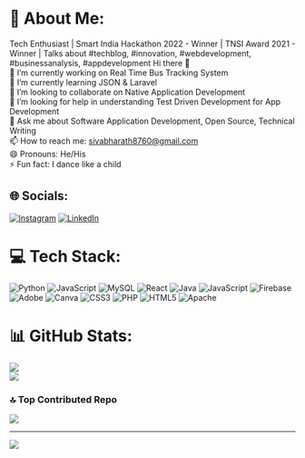 # 💫 About Me:
Tech Enthusiast | Smart India Hackathon 2022 - Winner | TNSI Award 2021 - Winner | Talks about #techblog, #innovation, #webdevelopment, #businessanalysis, #appdevelopment
Hi there 👋<br>🔭 I’m currently working on Real Time Bus Tracking System<br>🌱 I’m currently learning JSON & Laravel<br>👯 I’m looking to collaborate on Native Application Development<br>🤔 I’m looking for help in understanding Test Driven Development for App Development<br>💬 Ask me about Software Application Development, Open Source, Technical Writing<br>📫 How to reach me: sivabharath8760@gmail.com<br>😄 Pronouns: He/His<br>⚡ Fun fact: I dance like a child


## 🌐 Socials:
[![Instagram](https://img.shields.io/badge/Instagram-%23E4405F.svg?logo=Instagram&logoColor=white)](https://instagram.com/https://instagram.com/_sivabharath_?igshid=MzMyNGUyNmU2YQ==) [![LinkedIn](https://img.shields.io/badge/LinkedIn-%230077B5.svg?logo=linkedin&logoColor=white)](https://linkedin.com/in/www.linkedin.com/in/siva-bharath-6b1a95200)


# 💻 Tech Stack:
![Python](https://img.shields.io/badge/python-3670A0?style=flat&logo=python&logoColor=ffdd54) ![JavaScript](https://img.shields.io/badge/javascript-%23323330.svg?style=flat&logo=javascript&logoColor=%23F7DF1E) ![MySQL](https://img.shields.io/badge/mysql-%2300000f.svg?style=flat&logo=mysql&logoColor=white) ![React](https://img.shields.io/badge/react-%2320232a.svg?style=flat&logo=react&logoColor=%2361DAFB) ![Java](https://img.shields.io/badge/java-%23ED8B00.svg?style=flat&logo=openjdk&logoColor=white) ![JavaScript](https://img.shields.io/badge/javascript-%23323330.svg?style=flat&logo=javascript&logoColor=%23F7DF1E) ![Firebase](https://img.shields.io/badge/Firebase-039BE5?style=flat&logo=Firebase&logoColor=white) ![Adobe](https://img.shields.io/badge/adobe-%23FF0000.svg?style=flat&logo=adobe&logoColor=white) ![Canva](https://img.shields.io/badge/Canva-%2300C4CC.svg?style=flat&logo=Canva&logoColor=white) ![CSS3](https://img.shields.io/badge/css3-%231572B6.svg?style=flat&logo=css3&logoColor=white) ![PHP](https://img.shields.io/badge/php-%23777BB4.svg?style=flat&logo=php&logoColor=white) ![HTML5](https://img.shields.io/badge/html5-%23E34F26.svg?style=flat&logo=html5&logoColor=white) ![Apache](https://img.shields.io/badge/apache-%23D42029.svg?style=flat&logo=apache&logoColor=white)
# 📊 GitHub Stats:
![](https://github-readme-streak-stats.herokuapp.com/?user=SivaDsolo007&theme=radical&hide_border=true)<br/>
![](https://github-readme-stats.vercel.app/api/top-langs/?username=SivaDsolo007&theme=radical&hide_border=true&include_all_commits=false&count_private=false&layout=compact)

### 🔝 Top Contributed Repo
![](https://github-contributor-stats.vercel.app/api?username=SivaDsolo007&limit=5&theme=radical&combine_all_yearly_contributions=true)

---
[![](https://visitcount.itsvg.in/api?id=SivaDsolo007&icon=2&color=4)](https://visitcount.itsvg.in)

<!-- Proudly created with GPRM ( https://gprm.itsvg.in ) -->
